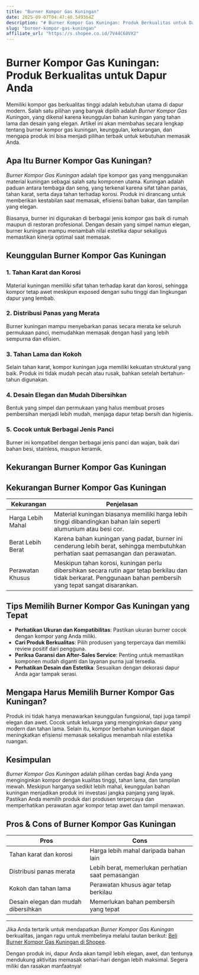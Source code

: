 ```yaml
---
title: "Burner Kompor Gas Kuningan"
date: 2025-09-07T04:47:40.549364Z
description: "# Burner Kompor Gas Kuningan: Produk Berkualitas untuk Dapur Anda..."
slug: "burner-kompor-gas-kuningan"
affiliate_url: "https://s.shopee.co.id/7V44C68VX2"
---
```

# Burner Kompor Gas Kuningan: Produk Berkualitas untuk Dapur Anda

Memiliki kompor gas berkualitas tinggi adalah kebutuhan utama di dapur modern. Salah satu pilihan yang banyak dipilih adalah *Burner Kompor Gas Kuningan*, yang dikenal karena keunggulan bahan kuningan yang tahan lama dan desain yang elegan. Artikel ini akan membahas secara lengkap tentang burner kompor gas kuningan, keunggulan, kekurangan, dan mengapa produk ini bisa menjadi pilihan terbaik untuk kebutuhan memasak Anda.

## Apa Itu Burner Kompor Gas Kuningan?

*Burner Kompor Gas Kuningan* adalah tipe kompor gas yang menggunakan material kuningan sebagai salah satu komponen utama. Kuningan adalah paduan antara tembaga dan seng, yang terkenal karena sifat tahan panas, tahan karat, serta daya tahan terhadap korosi. Produk ini dirancang untuk memberikan kestabilan saat memasak, efisiensi bahan bakar, dan tampilan yang elegan.

Biasanya, burner ini digunakan di berbagai jenis kompor gas baik di rumah maupun di restoran profesional. Dengan desain yang simpel namun elegan, burner kuningan mampu menambah nilai estetika dapur sekaligus memastikan kinerja optimal saat memasak.

## Keunggulan Burner Kompor Gas Kuningan

### 1. Tahan Karat dan Korosi
Material kuningan memiliki sifat tahan terhadap karat dan korosi, sehingga kompor tetap awet meskipun exposed dengan suhu tinggi dan lingkungan dapur yang lembab.

### 2. Distribusi Panas yang Merata
Burner kuningan mampu menyebarkan panas secara merata ke seluruh permukaan panci, memudahkan memasak dengan hasil yang lebih sempurna dan efisien.

### 3. Tahan Lama dan Kokoh
Selain tahan karat, kompor kuningan juga memiliki kekuatan struktural yang baik. Produk ini tidak mudah pecah atau rusak, bahkan setelah bertahun-tahun digunakan.

### 4. Desain Elegan dan Mudah Dibersihkan
Bentuk yang simpel dan permukaan yang halus membuat proses pembersihan menjadi lebih mudah, menjaga dapur tetap bersih dan higienis.

### 5. Cocok untuk Berbagai Jenis Panci
Burner ini kompatibel dengan berbagai jenis panci dan wajan, baik dari bahan besi, stainless, maupun keramik.

## Kekurangan Burner Kompor Gas Kuningan

## Kekurangan Burner Kompor Gas Kuningan

| Kekurangan | Penjelasan |
|--------------|--------------|
| Harga Lebih Mahal | Material kuningan biasanya memiliki harga lebih tinggi dibandingkan bahan lain seperti alumunium atau besi cor. |
| Berat Lebih Berat | Karena bahan kuningan yang padat, burner ini cenderung lebih berat, sehingga membutuhkan perhatian saat pemasangan dan perawatan. |
| Perawatan Khusus | Meskipun tahan korosi, kuningan perlu dibersihkan secara rutin agar tetap berkilau dan tidak berkarat. Penggunaan bahan pembersih yang tepat sangat disarankan. |

## Tips Memilih Burner Kompor Gas Kuningan yang Tepat

- **Perhatikan Ukuran dan Kompatibilitas**: Pastikan ukuran burner cocok dengan kompor yang Anda miliki.
- **Cari Produk Berkualitas**: Pilih produsen yang terpercaya dan memiliki review positif dari pengguna.
- **Periksa Garansi dan After-Sales Service**: Penting untuk memastikan komponen mudah diganti dan layanan purna jual tersedia.
- **Perhatikan Desain dan Estetika**: Sesuaikan dengan dekorasi dapur Anda agar tampak serasi.

## Mengapa Harus Memilih Burner Kompor Gas Kuningan?

Produk ini tidak hanya menawarkan keunggulan fungsional, tapi juga tampil elegan dan awet. Cocok untuk keluarga yang menginginkan dapur yang modern dan tahan lama. Selain itu, kompor berbahan kuningan dapat meningkatkan efisiensi memasak sekaligus menambah nilai estetika ruangan.

## Kesimpulan

*Burner Kompor Gas Kuningan* adalah pilihan cerdas bagi Anda yang menginginkan kompor dengan kualitas tinggi, tahan lama, dan tampilan mewah. Meskipun harganya sedikit lebih mahal, keunggulan bahan kuningan menjadikan produk ini investasi jangka panjang yang layak. Pastikan Anda memilih produk dari produsen terpercaya dan memperhatikan perawatan agar kompor tetap awet dan tampil menawan.

## Pros & Cons of Burner Kompor Gas Kuningan

| **Pros** | **Cons** |
|------------|------------|
| Tahan karat dan korosi | Harga lebih mahal daripada bahan lain |
| Distribusi panas merata | Lebih berat, memerlukan perhatian saat pemasangan |
| Kokoh dan tahan lama | Perawatan khusus agar tetap berkilau |
| Desain elegan dan mudah dibersihkan | Memerlukan bahan pembersih yang tepat |

---

Jika Anda tertarik untuk mendapatkan *Burner Kompor Gas Kuningan* berkualitas, jangan ragu untuk membelinya melalui tautan berikut: [Beli Burner Kompor Gas Kuningan di Shopee](https://s.shopee.co.id/7V44C68VX2).

Dengan produk ini, dapur Anda akan tampil lebih elegan, awet, dan tentunya mendukung aktivitas memasak sehari-hari dengan lebih maksimal. Segera miliki dan rasakan manfaatnya!